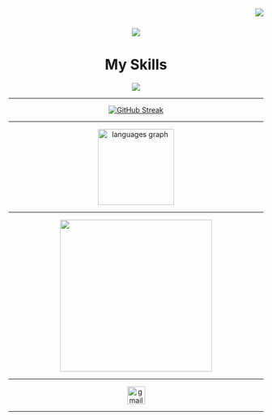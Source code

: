<img align="right" src='https://visitor-badge.laobi.icu/badge?page_id=SudhanParajuli.sudhanparajuli'/>
<h1 align="center">
  <a href="https://git.io/typing-svg">
    <img src="https://readme-typing-svg.demolab.com?font=Fira+Code&weight=500&size=21&pause=1000&color=0900F7&center=true&vCenter=true&width=700&height=70&lines=Hi+%F0%9F%91%8B!+My+name+is+Sudhan+Parajuli.;+I+am+a+Full+Stack+Developer+from+Nepal.">
  </a>
</h1>

<h1 align="center"> My Skills</h1>
<p align="center">
  <a href="https://skillicons.dev">
    <img src="https://skillicons.dev/icons?i=flask,c,postman,vscode,py,js,html,css" />
  </a>
</p>


---


<div align="center">
<a href="https://git.io/streak-stats"><img src="https://streak-stats.demolab.com?user=SudhanParajuli&theme=bear" alt="GitHub Streak" /></a>
</div>


---

<div align="center">
  <img src="https://github-readme-stats.vercel.app/api/top-langs?username=sudhanparajuli&locale=en&hide=HTML&hide_title=false&layout=compact&card_width=320&langs_count=10&theme=monokai&hide_border=false" height="150" alt="languages graph"  />
</div>
<hr>
<div align="center" >
  <img align="center" height="300" src="https://i.giphy.com/media/v1.Y2lkPTc5MGI3NjExOTNzc2I3MHZtZHM4OWlzaDdmbGhlZDlsZTFxY2N0cnZ0eGxvMnpqdSZlcD12MV9pbnRlcm5hbF9naWZfYnlfaWQmY3Q9Zw/VTtANKl0beDFQRLDTh/giphy.gif" />
</div>
<hr>

<div align="center">
  <a href="mailto:dond38480@gmail.com" target="_blank">
    <img src="https://img.shields.io/static/v1?message=Gmail&logo=gmail&label=&color=D14836&logoColor=white&labelColor=&style=for-the-badge" height="35" alt="gmail logo"  />
  </a>
</div>
<hr>
